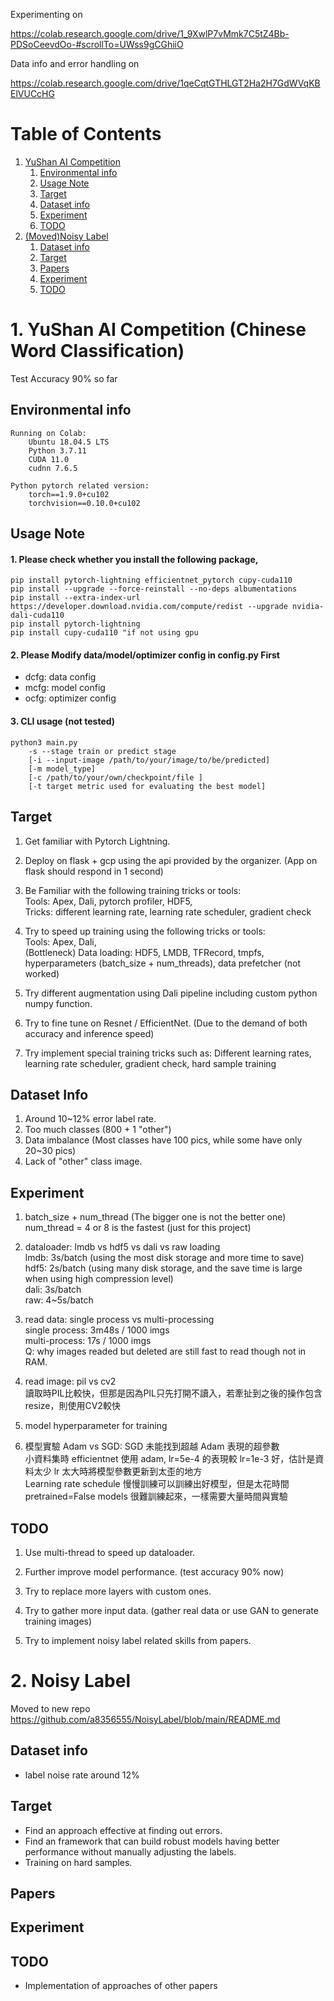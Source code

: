 Experimenting on 

https://colab.research.google.com/drive/1_9XwlP7vMmk7C5tZ4Bb-PDSoCeevdOo-#scrollTo=UWss9gCGhiiO

Data info and error handling on 

https://colab.research.google.com/drive/1qeCqtGTHLGT2Ha2H7GdWVqKBElVUCcHG

# Table of Contents
1. [YuShan AI Competition](#yac)
    1. [Environmental info](#ei)
    2. [Usage Note](#un)
    3. [Target](#ta1)
    4. [Dataset info](#di1)
    5. [Experiment](#ex1)
    6. [TODO](#todo1)
2. [(Moved)Noisy Label](#nl)
    1. [Dataset info](#di)
    2. [Target](#ta)
    3. [Papers](#p)
    4. [Experiment](#ex)
    5. [TODO](#todo)
# <a name="yac">1. YuShan AI Competition (Chinese Word Classification)
Test Accuracy 90% so far

## <a name="ei">Environmental info
    Running on Colab:
        Ubuntu 18.04.5 LTS
        Python 3.7.11
        CUDA 11.0
        cudnn 7.6.5
        
    Python pytorch related version:
        torch==1.9.0+cu102
        torchvision==0.10.0+cu102
        
## <a name="un">Usage Note
#### 1. Please check whether you install the following package,        
    pip install pytorch-lightning efficientnet_pytorch cupy-cuda110
    pip install --upgrade --force-reinstall --no-deps albumentations        
    pip install --extra-index-url https://developer.download.nvidia.com/compute/redist --upgrade nvidia-dali-cuda110     
    pip install pytorch-lightning
    pip install cupy-cuda110 "if not using gpu

#### 2. Please Modify data/model/optimizer config in config.py First<br>
* dcfg: data config<br>
* mcfg: model config<br>
* ocfg: optimizer config

#### 3. CLI usage (not tested)
    python3 main.py
        -s --stage train or predict stage
        [-i --input-image /path/to/your/image/to/be/predicted]
        [-m model_type] 
        [-c /path/to/your/own/checkpoint/file ] 
        [-t target metric used for evaluating the best model]

## <a name="ta1">Target
1. Get familiar with Pytorch Lightning.

2. Deploy on flask + gcp using the api provided by the organizer. (App on flask should respond in 1 second)

3. Be Familiar with the following training tricks or tools:<br>
    Tools: Apex, Dali, pytorch profiler, HDF5,<br>
    Tricks: different learning rate, learning rate scheduler, gradient check

4. Try to speed up training using the following tricks or tools:<br>
    Tools: Apex, Dali,<br>
    (Bottleneck) Data loading: HDF5, LMDB, TFRecord, tmpfs, hyperparameters (batch_size + num_threads), data prefetcher (not worked)

5. Try different augmentation using Dali pipeline including custom python numpy function. 

6. Try to fine tune on Resnet / EfficientNet. (Due to the demand of both accuracy and inference speed)

7. Try implement special training tricks such as:
    Different learning rates, learning rate scheduler, gradient check, hard sample training

## <a name="di1">Dataset Info
1. Around 10~12% error label rate.
2. Too much classes (800 + 1 "other")
3. Data imbalance (Most classes have 100 pics, while some have only 20~30 pics)
4. Lack of "other" class image. 
    
## <a name="ex1">Experiment
1. batch_size + num_thread (The bigger one is not the better one)<br>
    num_thread = 4 or 8 is the fastest (just for this project)

2. dataloader: lmdb vs hdf5 vs dali vs raw loading<br>
    lmdb: 3s/batch (using the most disk storage and more time to save)<br>
    hdf5: 2s/batch (using many disk storage, and the save time is large when using high compression level)<br>
    dali: 3s/batch<br>
    raw: 4~5s/batch<br>

3. read data: single process vs multi-processing<br>
    single process: 3m48s / 1000 imgs<br>
    multi-process: 17s / 1000 imgs<br>
    Q: why images readed but deleted are still fast to read though not in RAM.

4. read image: pil vs cv2<br>
    讀取時PIL比較快，但那是因為PIL只先打開不讀入，若牽扯到之後的操作包含resize，則使用CV2較快

5. model hyperparameter for training

6. 模型實驗
    Adam vs SGD: SGD 未能找到超越 Adam 表現的超參數<br>
    小資料集時 efficientnet 使用 adam, lr=5e-4 的表現較 lr=1e-3 好，估計是資料太少 lr 太大時將模型參數更新到太歪的地方<br>
    Learning rate schedule 慢慢訓練可以訓練出好模型，但是太花時間<br>
    pretrained=False models 很難訓練起來，一樣需要大量時間與實驗<br>
    
    
## <a name="todo1">TODO
1. Use multi-thread to speed up dataloader.

2. Further improve model performance. (test accuracy 90% now)

3. Try to replace more layers with custom ones.

4. Try to gather more input data. (gather real data or use GAN to generate training images)

5. Try to implement noisy label related skills from papers.

    
# <a name="nl">2. Noisy Label
Moved to new repo https://github.com/a8356555/NoisyLabel/blob/main/README.md
    
## <a name="di">Dataset info
* label noise rate around 12%
    
## <a name="ta">Target
* Find an approach effective at finding out errors.
* Find an framework that can build robust models having better performance without manually adjusting the labels.
* Training on hard samples.
    
## <a name="p">Papers
    
## <a name="ex">Experiment
    
## <a name="todo">TODO
* Implementation of approaches of other papers
